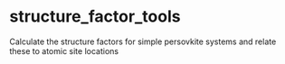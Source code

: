 # structure_factor_tools
 Calculate the structure factors for simple persovkite systems and relate these to atomic site locations
